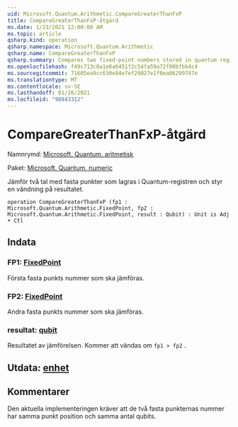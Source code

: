 ```yaml
---
uid: Microsoft.Quantum.Arithmetic.CompareGreaterThanFxP
title: CompareGreaterThanFxP-åtgärd
ms.date: 1/23/2021 12:00:00 AM
ms.topic: article
qsharp.kind: operation
qsharp.namespace: Microsoft.Quantum.Arithmetic
qsharp.name: CompareGreaterThanFxP
qsharp.summary: Compares two fixed-point numbers stored in quantum registers, and controls a flip on the result.
ms.openlocfilehash: f49c713c8a1e8a6451f2c54fa59a72f00bfbb4c4
ms.sourcegitcommit: 71605ea9cc630e84e7ef29027e1f0ea06299747e
ms.translationtype: MT
ms.contentlocale: sv-SE
ms.lasthandoff: 01/26/2021
ms.locfileid: "98843312"
---
```

# <a name="comparegreaterthanfxp-operation"></a>CompareGreaterThanFxP-åtgärd

Namnrymd: [Microsoft. Quantum. aritmetisk](xref:Microsoft.Quantum.Arithmetic)

Paket: [Microsoft. Quantum. numeric](https://nuget.org/packages/Microsoft.Quantum.Numerics)


Jämför två tal med fasta punkter som lagras i Quantum-registren och styr en vändning på resultatet.

```qsharp
operation CompareGreaterThanFxP (fp1 : Microsoft.Quantum.Arithmetic.FixedPoint, fp2 : Microsoft.Quantum.Arithmetic.FixedPoint, result : Qubit) : Unit is Adj + Ctl
```


## <a name="input"></a>Indata

### <a name="fp1--fixedpoint"></a>FP1: [FixedPoint](xref:Microsoft.Quantum.Arithmetic.FixedPoint)

Första fasta punkts nummer som ska jämföras.


### <a name="fp2--fixedpoint"></a>FP2: [FixedPoint](xref:Microsoft.Quantum.Arithmetic.FixedPoint)

Andra fasta punkts nummer som ska jämföras.


### <a name="result--qubit"></a>resultat: [qubit](xref:microsoft.quantum.lang-ref.qubit)

Resultatet av jämförelsen. Kommer att vändas om `fp1 > fp2` .



## <a name="output--unit"></a>Utdata: [enhet](xref:microsoft.quantum.lang-ref.unit)



## <a name="remarks"></a>Kommentarer

Den aktuella implementeringen kräver att de två fasta punkternas nummer har samma punkt position och samma antal qubits.